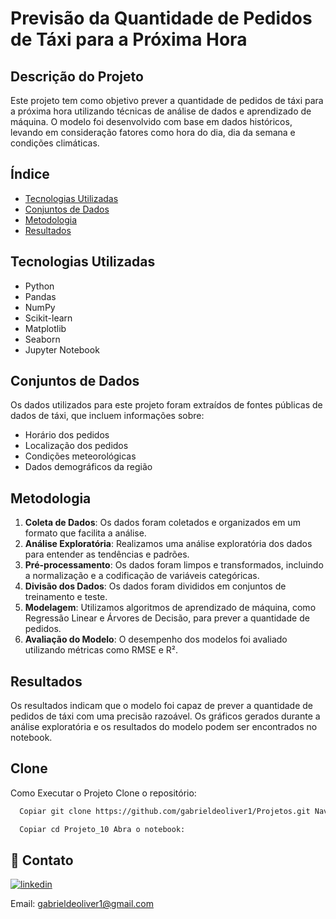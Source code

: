 # Previsão da Quantidade de Pedidos de Táxi para a Próxima Hora

## Descrição do Projeto
Este projeto tem como objetivo prever a quantidade de pedidos de táxi para a próxima hora utilizando técnicas de análise de dados e aprendizado de máquina. O modelo foi desenvolvido com base em dados históricos, levando em consideração fatores como hora do dia, dia da semana e condições climáticas.

## Índice
- [Tecnologias Utilizadas](#tecnologias-utilizadas)
- [Conjuntos de Dados](#conjuntos-de-dados)
- [Metodologia](#metodologia)
- [Resultados](#resultados)

## Tecnologias Utilizadas
- Python
- Pandas
- NumPy
- Scikit-learn
- Matplotlib
- Seaborn
- Jupyter Notebook

## Conjuntos de Dados
Os dados utilizados para este projeto foram extraídos de fontes públicas de dados de táxi, que incluem informações sobre:
- Horário dos pedidos
- Localização dos pedidos
- Condições meteorológicas
- Dados demográficos da região

## Metodologia
1. **Coleta de Dados**: Os dados foram coletados e organizados em um formato que facilita a análise.
2. **Análise Exploratória**: Realizamos uma análise exploratória dos dados para entender as tendências e padrões.
3. **Pré-processamento**: Os dados foram limpos e transformados, incluindo a normalização e a codificação de variáveis categóricas.
4. **Divisão dos Dados**: Os dados foram divididos em conjuntos de treinamento e teste.
5. **Modelagem**: Utilizamos algoritmos de aprendizado de máquina, como Regressão Linear e Árvores de Decisão, para prever a quantidade de pedidos.
6. **Avaliação do Modelo**: O desempenho dos modelos foi avaliado utilizando métricas como RMSE e R².

## Resultados
Os resultados indicam que o modelo foi capaz de prever a quantidade de pedidos de táxi com uma precisão razoável. Os gráficos gerados durante a análise exploratória e os resultados do modelo podem ser encontrados no notebook.

## Clone

Como Executar o Projeto Clone o repositório:

```bash
  Copiar git clone https://github.com/gabrieldeoliver1/Projetos.git Navegue até o diretório do projeto:
```

```bash
  Copiar cd Projeto_10 Abra o notebook:
```





## 🔗 Contato

[![linkedin](https://img.shields.io/badge/linkedin-0A66C2?style=for-the-badge&logo=linkedin&logoColor=white)](https://www.linkedin.com/in/gabrieldeoliver1/)

Email: gabrieldeoliver1@gmail.com

